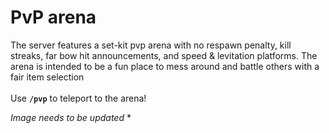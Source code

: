 # PvP arena

The server features a set-kit pvp arena with no respawn penalty, kill streaks, far bow hit announcements, and speed & levitation platforms. The arena is intended to be a fun place to mess around and battle others with a fair item selection\
\
Use **`/pvp`** to teleport to the arena!

 *Image needs to be updated* *
<figure><img src="../../.gitbook/assets/arena.png" alt=""><figcaption></figcaption></figure>
